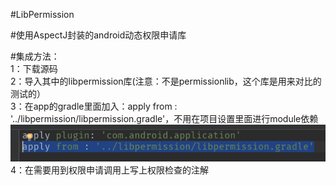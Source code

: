 #LibPermission

#使用AspectJ封装的android动态权限申请库

#集成方法：<br/>
  1：下载源码<br/>
  2：导入其中的libpermission库(注意：不是permissionlib，这个库是用来对比的测试的）<br/>
  3：在app的gradle里面加入：apply from : '../libpermission/libpermission.gradle'，不用在项目设置里面进行module依赖<br/>
  ![image](https://github.com/tdjqsh/LibPermission/blob/master/images/1.png)
  <br>
  4：在需要用到权限申请调用上写上权限检查的注解<br>
  
